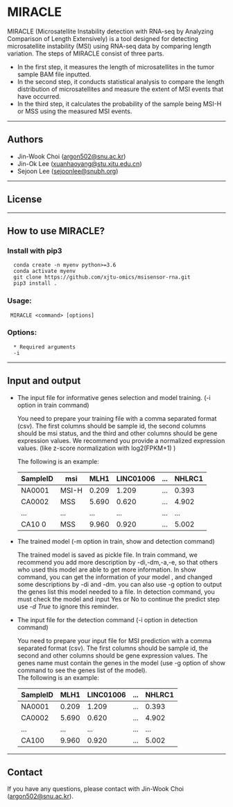 # MIRACLE

MIRACLE (Microsatellite Instability detection with RNA-seq by Analyzing Comparison of Length Extensively) is a tool designed for detecting microsatellite instability (MSI) using RNA-seq data by comparing length variation. The steps of MIRACLE consist of three parts.
* In the first step, it measures the length of microsatellites in the tumor sample BAM file inputted.
* In the second step, it conducts statistical analysis to compare the length distribution of microsatellites and measure the extent of MSI events that have occurred.
* In the third step, it calculates the probability of the sample being MSI-H or MSS using the measured MSI events.

---

## Authors
  * Jin-Wook Choi (argon502@snu.ac.kr)
  * Jin-Ok Lee (xuanhaoyang@stu.xjtu.edu.cn)
  * Sejoon Lee (sejoonlee@snubh.org)
 
 ---
## License

---
## How to use MIRACLE?

### Install with pip3   
  ```shell script
    conda create -n myenv python>=3.6
    conda activate myenv
    git clone https://github.com/xjtu-omics/msisensor-rna.git
    pip3 install .
  ```
### Usage:   
   ```shell script
    MIRACLE <command> [options]
```
### Options:
  ```
    * Required arguments
    -i 
  ```
---
## Input and output

  * The input file for informative genes selection and model training. (-i option in train command)
  
       You need to prepare your training file with a comma separated format (csv). 
       The first columns should be sample id, the second columns should be msi status, 
       and the third and other columns should be gene expression values. We recommend 
       you provide a normalized expression values. (like z-score normalization with log2(FPKM+1) )
       
       The following is an example:
       
    |  SampleID   | msi  | MLH1|LINC01006| ...| NHLRC1|
    |  ----  | ----  | ---- | ----|  ---- | ----|
    | NA0001  | MSI-H | 0.209|1.209|...|0.393|
    | CA0002  | MSS |5.690|0.620|...|4.902|
    | ...  | ... |...|...|...|...|
    | CA10 0  | MSS |9.960|0.920|...|5.002|
  * The trained model (-m option in train, show and detection command)
  
    The trained model is saved as pickle file. In train command, we recommend you add more 
    description by -di,-dm,-a,-e, so that others who used this model are able to get more information.
    In show command, you can get the information of your model , and changed some descriptions by -di and  -dm.
    you can also use -g option to output the genes list this model needed to a file. 
    In detection command, you must check the model and input Yes or No to continue the predict step use *-d True* 
    to ignore this reminder.      
  
  
   
  * The input file for the detection command (-i option in detection command)    
  
      You need to prepare your input file for MSI prediction with a comma separated format (csv). 
       The first columns should be sample id, the second and other columns should be gene expression values.
       The genes name must contain the genes in the model (use -g option of show command to see the genes 
       list of the model).  
       The following is an example:
       
    |  SampleID   | MLH1|LINC01006| ...| NHLRC1|
    |  ----  | ---- | ----|  ---- | ----|
    | NA0001|  0.209|1.209|...|0.393|
    | CA0002 |5.690|0.620|...|4.902|
    | ...   |...|...|...|...|
    | CA100|9.960|0.920|...|5.002|
  
---

## Contact

If you have any questions, please contact with Jin-Wook Choi (argon502@snu.ac.kr).
